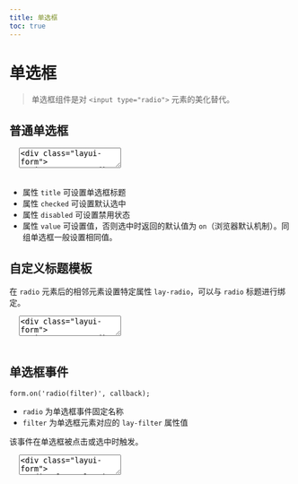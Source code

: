 ```yaml
---
title: 单选框
toc: true
---
```

 
# 单选框

> 单选框组件是对 `<input type="radio">` 元素的美化替代。

<h2 id="normal" lay-toc="{}">普通单选框</h2>

<pre class="layui-code" lay-options="{preview: true, layout: ['preview', 'code'], tools: ['full'], done: function(obj){
  obj.render();
}}">
  <textarea>
<div class="layui-form">
  <input type="radio" name="AAA" value="1" title="默认">
  <input type="radio" name="AAA" value="2" title="选中" checked> 
  <input type="radio" name="AAA" value="3" title="禁用" disabled> 
</div>
  </textarea>
</pre>

- 属性 `title` 可设置单选框标题
- 属性 `checked` 可设置默认选中
- 属性 `disabled` 可设置禁用状态
- 属性 `value` 可设置值，否则选中时返回的默认值为 `on`（浏览器默认机制）。同组单选框一般设置相同值。

<h2 id="title" lay-toc="{}">自定义标题模板</h2>

在 `radio` 元素后的相邻元素设置特定属性 `lay-radio`，可以与 `radio` 标题进行绑定。

<pre class="layui-code" lay-options="{preview: true, layout: ['preview', 'code'], tools: ['full'], done: function(obj){
  obj.render();
}}">
  <textarea>
<div class="layui-form">
  <input type="radio" name="AAA" value="0" title="默认">
  <div lay-radio>
    <span style="color: blue;">自定义模板 ♂</span>
  </div>
  <input type="radio" name="AAA" value="1" title="默认">
  <div lay-radio>
    <span style="color: pink;">自定义模板 ♀</span>
  </div>
</div>
  </textarea>
</pre>

<h2 id="on" lay-toc="{hot: true}">单选框事件</h2>

`form.on('radio(filter)', callback);`

- `radio` 为单选框事件固定名称
- `filter` 为单选框元素对应的 `lay-filter` 属性值

该事件在单选框被点击或选中时触发。

<pre class="layui-code" lay-options="{preview: true, layout: ['code', 'preview'], tools: ['full'], done: function(obj){
  obj.render();
}}">
  <textarea>
<div class="layui-form">
  <div class="layui-form-item">
    <input type="radio" name="AAA" value="1" title="选项1" lay-filter="demo-radio-filter" checked>
    <input type="radio" name="AAA" value="2" lay-filter="demo-radio-filter" title="选项2"> 
    <input type="radio" name="AAA" value="3" lay-filter="demo-radio-filter" title="选项3"> 
  </div>
  <div class="layui-form-item">
    <button class="layui-btn" lay-submit lay-filter="demo-radio-submit">确认</button>
  </div>
</div>

<!-- import layui --> 
<script>
layui.use(function(){
  var form = layui.form;
  var layer = layui.layer;

  // radio 事件
  form.on('radio(demo-radio-filter)', function(data){
    var elem = data.elem; // 获得 radio 原始 DOM 对象
    var checked = elem.checked; // 获得 radio 选中状态
    var value = elem.value; // 获得 radio 值
    var othis = data.othis; // 获得 radio 元素被替换后的 jQuery 对象
    
    layer.msg(['value: '+ value, 'checked: '+ checked].join('<br>'));
  });

  // 通过表单提交事件，演示 radio 不同状态下的字段结果
  form.on('submit(demo-radio-submit)', function(data){
    var field = data.field; // 获取表单字段值
    // 显示填写结果，仅作演示用
    layer.alert(JSON.stringify(field), {
      title: '当前填写的字段值'
    });
    // 此处可执行 Ajax 等操作
    // …
    return false; // 阻止默认 form 跳转
  });
});
</script>
  </textarea>

